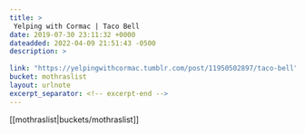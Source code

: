 ```yaml
---
title: > 
 Yelping with Cormac | Taco Bell
date: 2019-07-30 23:11:32 +0000
dateadded: 2022-04-09 21:51:43 -0500
description: > 
 
link: "https://yelpingwithcormac.tumblr.com/post/11950502897/taco-bell"
bucket: mothraslist
layout: urlnote
excerpt_separator: <!-- excerpt-end -->
--- 
```

 <!-- excerpt-end -->[[mothraslist|buckets/mothraslist]]
